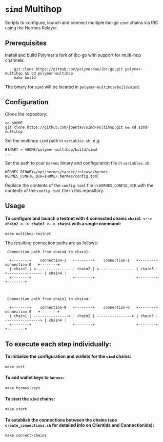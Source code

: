 # `simd` Multihop
Scripts to configure, launch and connect multiple ibc-go `simd` chains via IBC using the Hermes Relayer.

## Prerequisites
 Install and build Polymer's fork of ibc-go with support for multi-hop channels:
```
    git clone https://github.com/polymerdao/ibc-go.git polymer-multihop && cd polymer-multihop
    make build
```
The binary for `simd` will be located in `polymer-multihop/build/simd`.

## Configuration

Clone the repository:

```
cd $HOME
git clone https://github.com/joaotav/simd-multihop.git && cd simd-multihop
```

Set the multihop `simd` path in `variables.sh`, e.g:

```
BINARY = $HOME/polymer-multihop/build/simd
...
```

Set the path to your `hermes` binary and configuration file in `variables.sh`:
```
HERMES_BINARY=/opt/hermes/target/release/hermes
HERMES_CONFIG_DIR=$HOME/.hermes/config.toml 
```

Replace the contents of the `config.toml` file in `HERMES_CONFIG_DIR` with the contents of the `config.toml` file in this repository.

## Usage

#### To configure and launch a testnet with 4 connected chains `chain1 <--> chain2 <--> chain3 <--> chain4` with a single command:

```
make multihop-testnet
```

The resulting connection paths are as follows:

```
 Connection path from chain4 to chain1: 

  +--------+    connection-1   +--------+    connection-1   +--------+    connection-0   +--------+
  | chain1 | <---------------- | chain2 | <---------------- | chain3 | <---------------- | chain4 |
  +--------+                   +--------+                   +--------+                   +--------+

 

 Connection path from chain1 to chain4: 

  +--------+    connection-0   +--------+    connection-0   +--------+    connection-0   +--------+
  | chain1 | ----------------> | chain2 | ----------------> | chain3 | ----------------> | chain4 |
  +--------+                   +--------+                   +--------+                   +--------+

```
## To execute each step individually:

#### To initialize the configuration and wallets for the `simd` chains:

```
make init
```

#### To add wallet keys to `hermes`:
```
make hermes-keys
```

#### To start the `simd` chains:

```
make start
```

#### To establish the connections between the chains (see `create_connections.sh` for detailed info on ClientIds and ConnectionIds):

```
make connect-chains
```








